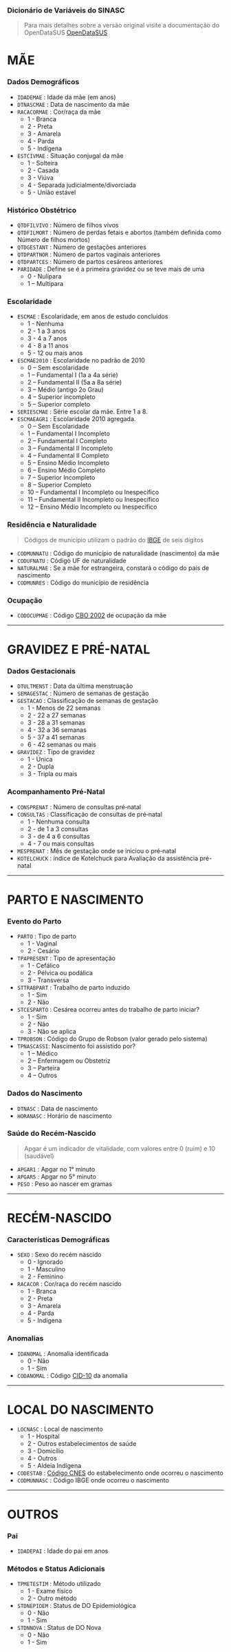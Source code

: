 ### Dicionário de Variáveis do SINASC
>Para mais detalhes sobre a versão original visite a documentação do OpenDataSUS [OpenDataSUS](https://diaad.s3.sa-east-1.amazonaws.com/sinasc/SINASC+-+Estrutura.pdf)

# **MÃE**
### **Dados Demográficos**
- `IDADEMAE` : Idade da mãe (em anos)
- `DTNASCMAE` : Data de nascimento da mãe 
- `RACACORMAE` : Cor/raça da mãe 
    - $1$ - Branca
    - $2$ - Preta
    - $3$ - Amarela
    - $4$ - Parda
    - $5$ - Indígena
- `ESTCIVMAE` : Situação conjugal da mãe
    - $1$ - Solteira
    - $2$ - Casada
    - $3$ - Viúva
    - $4$ - Separada judicialmente/divorciada
    - $5$ - União estável 

### **Histórico Obstétrico**
- `QTDFILVIVO` : Número de filhos vivos 
- `QTDFILMORT` : Número de perdas fetais e abortos (também definida como Número de filhos mortos)
- `QTDGESTANT` : Número de gestações anteriores 
- `QTDPARTNOR` : Número de partos vaginais anteriores 
- `QTDPARTCES`  : Número de partos cesáreos anteriores 
- `PARIDADE` : Define se é a primeira gravidez ou se teve mais de uma
    - $0$ - Nulípara
    - $1$ – Multípara

### **Escolaridade**
- `ESCMAE` : Escolaridade, em anos de estudo concluídos
    - $1$ - Nenhuma
    - $2$ - 1 a 3 anos
    - $3$ - 4 a 7 anos
    - $4$ - 8 a 11 anos
    - $5$ - 12 ou mais anos
- `ESCMAE2010` : Escolaridade no padrão de 2010
    - $0$ – Sem escolaridade
    - $1$ – Fundamental I (1a a 4a série)
    - $2$ – Fundamental II (5a a 8a série)
    - $3$ – Médio (antigo 2o Grau)
    - $4$ – Superior incompleto
    - $5$ – Superior completo
- `SERIESCMAE` : Série escolar da mãe. Entre 1 a 8.
- `ESCMAEAGR1` : Escolaridade 2010 agregada. 
    - $0$ – Sem Escolaridade
    - $1$ – Fundamental I Incompleto
    - $2$ – Fundamental I Completo
    - $3$ – Fundamental II Incompleto
    - $4$ – Fundamental II Completo
    - $5$ – Ensino Médio Incompleto
    - $6$ – Ensino Médio Completo
    - $7$ – Superior Incompleto
    - $8$ – Superior Completo
    - $10$ – Fundamental I Incompleto ou Inespecífico
    - $11$ – Fundamental II Incompleto ou Inespecífico
    - $12$ – Ensino Médio Incompleto ou Inespecífico

### **Residência e Naturalidade**
> Códigos de município utilizam o padrão do [IBGE](https://www.ibge.gov.br/explica/codigos-dos-municipios.php) de seis dígitos
- `CODMUNNATU` : Código do município de naturalidade (nascimento) da mãe
- `CODUFNATU` : Código UF de naturalidade
- `NATURALMAE` : Se a mãe for estrangeira, constará o código do país de nascimento 
- `CODMUNRES` : Código do município de residência 

### **Ocupação**
- `CODOCUPMAE` : Código [CBO 2002](http://www.mtecbo.gov.br/cbosite/pages/informacoesGerais.jsf) de ocupação da mãe 

---

# **GRAVIDEZ E PRÉ-NATAL**
### **Dados Gestacionais**
- `DTULTMENST` : Data da última menstruação
- `SEMAGESTAC` : Número de semanas de gestação 
- `GESTACAO` : Classificação de semanas de gestação
    - $1$ - Menos de 22 semanas
    - $2$ - 22 a 27 semanas
    - $3$ - 28 a 31 semanas
    - $4$ - 32 a 36 semanas
    - $5$ - 37 a 41 semanas
    - $6$ - 42 semanas ou mais 
- `GRAVIDEZ` : Tipo de gravidez
    - $1$ - Única
    - $2$ - Dupla
    - $3$ - Tripla ou mais 

### **Acompanhamento Pré-Natal**
- `CONSPRENAT` : Número de consultas pré‐natal 
- `CONSULTAS` : Classificação de consultas de pré‐natal
    - $1$ - Nenhuma consulta
    - $2$ - de 1 a 3 consultas
    - $3$ - de 4 a 6 consultas
    - $4$ - 7 ou mais consultas
- `MESPRENAT` : Mês de gestação onde se iniciou o pré‐natal 
- `KOTELCHUCK` : índice de Kotelchuck para Avaliação da assistência pré-natal

---

# **PARTO E NASCIMENTO**
### **Evento do Parto**
- `PARTO` : Tipo de parto
    - $1$ - Vaginal
    - $2$ - Cesário  
- `TPAPRESENT` : Tipo de apresentação
    - $1$ - Cefálico
    - $2$ - Pélvica ou podálica
    - $3$ - Transversa 
- `STTRABPART` : Trabalho de parto induzido
    - $1$ - Sim
    - $2$ - Não
- `STCESPARTO` : Cesárea ocorreu antes do trabalho de parto iniciar?
    - $1$ - Sim
    - $2$ - Não
    - $3$ - Não se aplica  
- `TPROBSON` : Código do Grupo de Robson (valor gerado pelo sistema)
- `TPNASCASSI`: Nascimento foi assistido por? 
    - $1$ – Médico
    - $2$ – Enfermagem ou Obstetriz
    - $3$ – Parteira
    - $4$ – Outros

### **Dados do Nascimento**
- `DTNASC` : Data de nascimento 
- `HORANASC` : Horário de nascimento 

### **Saúde do Recém-Nascido**
> Apgar é um indicador de vitalidade, com valores entre 0 (ruim) e 10 (saudável)
- `APGAR1` : Apgar no 1° minuto 
- `APGAR5` : Apgar no 5° minuto 
- `PESO` : Peso ao nascer em gramas

---

# **RECÉM-NASCIDO**
### **Características Demográficas**
- `SEXO` : Sexo do recém nascido
    - $0$ - Ignorado 
    - $1$ - Masculino
    - $2$ - Feminino
- `RACACOR` : Cor/raça do recém nascido
    - $1$ - Branca
    - $2$ - Preta
    - $3$ - Amarela
    - $4$ - Parda
    - $5$ - Indígena 

### **Anomalias**
- `IDANOMAL` : Anomalia identificada
    - $0$ - Não 
    - $1$ - Sim
- `CODANOMAL` : Código [CID-10](https://cid10.com.br/) da anomalia 

---

# **LOCAL DO NASCIMENTO**
- `LOCNASC` : Local de nascimento
    - $1$ - Hospital
    - $2$ - Outros estabelecimentos de saúde
    - $3$ - Domicílio
    - $4$ - Outros
    - $5$ - Aldeia Indígena 
- `CODESTAB`  : [Código CNES](https://cnes.datasus.gov.br/) do estabelecimento onde ocorreu o nascimento
- `CODMUNNASC` : Código IBGE onde ocorreu o nascimento

---

# **OUTROS**
### **Pai**
- `IDADEPAI` : Idade do pai em anos 

### **Métodos e Status Adicionais**
- `TPMETESTIM` : Método utilizado
    - $1$ - Exame físico
    - $2$ - Outro método
- `STDNEPIDEM` : Status de DO Epidemiológica
    - $0$ - Não 
    - $1$ - Sim
- `STDNNOVA` : Status de DO Nova
    - $0$ - Não 
    - $1$ - Sim